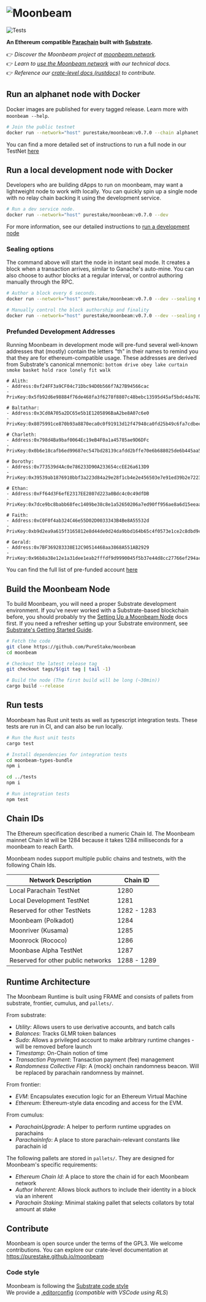 # ![Moonbeam](media/moonbeam-cover.jpg)

![Tests](https://github.com/PureStake/moonbeam/workflows/Release/badge.svg)

**An Ethereum compatible [Parachain](https://polkadot.network/technology/) built with [Substrate](https://substrate.dev).**

👉 _Discover the Moonbeam project at [moonbeam.network](https://moonbeam.network)._<br>
👉 _Learn to [use the Moonbeam network](https://docs.moonbeam.network/) with our technical docs._<br>
👉 _Reference our [crate-level docs (rustdocs)](https://purestake.github.io/moonbeam) to contribute._

## Run an alphanet node with Docker

Docker images are published for every tagged release. Learn more with `moonbeam --help`.

```bash
# Join the public testnet
docker run --network="host" purestake/moonbeam:v0.7.0 --chain alphanet
```

You can find a more detailed set of instructions to run a full node in our TestNet [here](https://docs.moonbeam.network/node-operators/networks/full-node/)

## Run a local development node with Docker

Developers who are building dApps to run on moonbeam, may want a lightweight node to work with
locally. You can quickly spin up a single node with no relay chain backing it using the development
service.

```bash
# Run a dev service node.
docker run --network="host" purestake/moonbeam:v0.7.0 --dev
```

For more information, see our detailed instructions to [run a development node](https://docs.moonbeam.network/getting-started/local-node/setting-up-a-node/)

### Sealing options

The command above will start the node in instant seal mode. It creates a block when a transaction arrives, similar to Ganache's auto-mine. You can also choose to author blocks at a regular interval, or control authoring manually through the RPC.

```bash
# Author a block every 6 seconds.
docker run --network="host" purestake/moonbeam:v0.7.0 --dev --sealing 6000

# Manually control the block authorship and finality
docker run --network="host" purestake/moonbeam:v0.7.0 --dev --sealing manual
```

### Prefunded Development Addresses

Running Moonbeam in development mode will pre-fund several well-known addresses that (mostly) contain the letters "th" in their names to remind you that they are for ethereum-compatible usage. These addresses are derived from
Substrate's canonical mnemonic: `bottom drive obey lake curtain smoke basket hold race lonely fit walk`

```
# Alith:
- Address:0xf24FF3a9CF04c71Dbc94D0b566f7A27B94566cac
- PrivKey:0x5fb92d6e98884f76de468fa3f6278f8807c48bebc13595d45af5bdc4da702133

# Baltathar:
- Address:0x3Cd0A705a2DC65e5b1E1205896BaA2be8A07c6e0
- PrivKey:0x8075991ce870b93a8870eca0c0f91913d12f47948ca0fd25b49c6fa7cdbeee8b

# Charleth:
- Address:0x798d4Ba9baf0064Ec19eB4F0a1a45785ae9D6DFc
- PrivKey:0x0b6e18cafb6ed99687ec547bd28139cafdd2bffe70e6b688025de6b445aa5c5b

# Dorothy:
- Address:0x773539d4Ac0e786233D90A233654ccEE26a613D9
- PrivKey:0x39539ab1876910bbf3a223d84a29e28f1cb4e2e456503e7e91ed39b2e7223d68

# Ethan:
- Address:0xFf64d3F6efE2317EE2807d223a0Bdc4c0c49dfDB
- PrivKey:0x7dce9bc8babb68fec1409be38c8e1a52650206a7ed90ff956ae8a6d15eeaaef4

# Faith:
- Address:0xC0F0f4ab324C46e55D02D0033343B4Be8A55532d
- PrivKey:0xb9d2ea9a615f3165812e8d44de0d24da9bbd164b65c4f0573e1ce2c8dbd9c8df

# Gerald:
- Address:0x7BF369283338E12C90514468aa3868A551AB2929
- PrivKey:0x96b8a38e12e1a31dee1eab2fffdf9d9990045f5b37e44d8cc27766ef294acf18
```

You can find the full list of pre-funded account [here](https://docs.moonbeam.network/getting-started/local-node/setting-up-a-node/#pre-funded-development-accounts)

## Build the Moonbeam Node

To build Moonbeam, you will need a proper Substrate development environment. If you've never worked with a Substrate-based blockchain before, you should probably try the [Setting Up a Moonbeam Node](https://docs.moonbeam.network/getting-started/local-node/setting-up-a-node/) docs first. 
If you need a refresher setting up your Substrate environment, see [Substrate's Getting Started Guide](https://substrate.dev/docs/en/knowledgebase/getting-started/).

```bash
# Fetch the code
git clone https://github.com/PureStake/moonbeam
cd moonbeam

# Checkout the latest release tag
git checkout tags/$(git tag | tail -1)

# Build the node (The first build will be long (~30min))
cargo build --release
```

## Run tests

Moonbeam has Rust unit tests as well as typescript integration tests. These tests are run in CI, and can also be run locally.

```bash
# Run the Rust unit tests
cargo test
```

```bash
# Install dependencies for integration tests
cd moonbeam-types-bundle
npm i

cd ../tests
npm i

# Run integration tests
npm test
```

## Chain IDs

The Ethereum specification described a numeric Chain Id. The Moonbeam mainnet Chain Id will be 1284
because it takes 1284 milliseconds for a moonbeam to reach Earth.

Moonbeam nodes support multiple public chains and testnets, with the following Chain Ids.

| Network Description                | Chain ID    |
| ---------------------------------- | ----------- |
| Local Parachain TestNet            | 1280        |
| Local Development TestNet          | 1281        |
| Reserved for other TestNets        | 1282 - 1283 |
| Moonbeam (Polkadot)                | 1284        |
| Moonriver (Kusama)                 | 1285        |
| Moonrock (Rococo)                  | 1286        |
| Moonbase Alpha TestNet             | 1287        |
| Reserved for other public networks | 1288 - 1289 |

## Runtime Architecture

The Moonbeam Runtime is built using FRAME and consists of pallets from substrate, frontier, cumulus, and `pallets/`.

From substrate:

- _Utility_: Allows users to use derivative accounts, and batch calls
- _Balances_: Tracks GLMR token balances
- _Sudo_: Allows a privileged account to make arbitrary runtime changes - will be removed before
  launch
- _Timestamp_: On-Chain notion of time
- _Transaction Payment_: Transaction payment (fee) management
- _Randomness Collective Flip_: A (mock) onchain randomness beacon. Will be replaced by parachain
  randomness by mainnet.

From frontier:

- _EVM_: Encapsulates execution logic for an Ethereum Virtual Machine
- _Ethereum_: Ethereum-style data encoding and access for the EVM.

From cumulus:

- _ParachainUpgrade_: A helper to perform runtime upgrades on parachains
- _ParachainInfo_: A place to store parachain-relevant constants like parachain id

The following pallets are stored in `pallets/`. They are designed for Moonbeam's specific requirements:

- _Ethereum Chain Id_: A place to store the chain id for each Moonbeam network
- _Author Inherent_: Allows block authors to include their identity in a block via an inherent
- _Parachain Staking_: Minimal staking pallet that selects collators by total amount at stake

## Contribute

Moonbeam is open source under the terms of the GPL3. We welcome contributions. You can explore our
crate-level documentation at https://purestake.github.io/moonbeam

### Code style

Moonbeam is following the
[Substrate code style](https://github.com/paritytech/substrate/blob/master/docs/STYLE_GUIDE.md)  
We provide a [.editorconfig](.editorconfig) (_compatible with VSCode using RLS_)
